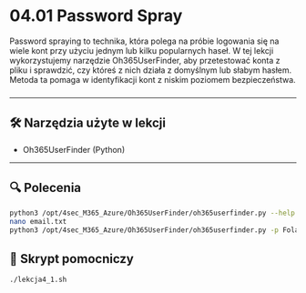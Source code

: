 # 04.01 Password Spray

Password spraying to technika, która polega na próbie logowania się na wiele kont przy użyciu jednym lub kilku popularnych haseł. W tej lekcji wykorzystujemy narzędzie Oh365UserFinder, aby przetestować konta z pliku i sprawdzić, czy któreś z nich działa z domyślnym lub słabym hasłem. Metoda ta pomaga w identyfikacji kont z niskim poziomem bezpieczeństwa.
### 
---

## 🛠️ Narzędzia użyte w lekcji

- Oh365UserFinder (Python)

---

## 🔍 Polecenia

```bash
python3 /opt/4sec_M365_Azure/Oh365UserFinder/oh365userfinder.py --help
nano email.txt
python3 /opt/4sec_M365_Azure/Oh365UserFinder/oh365userfinder.py -p Fola7117123 --pwspray --elist emails.txt
```
## 📁 Skrypt pomocniczy
```bash
./lekcja4_1.sh
```
